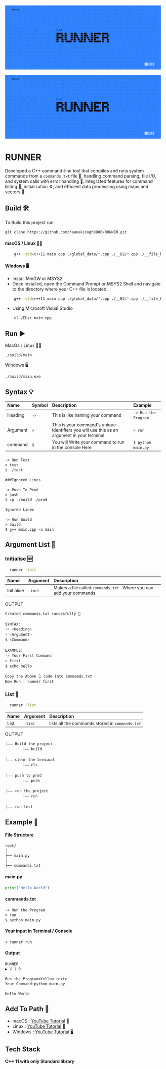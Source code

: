 


![App Screenshot](https://github.com/raunaksingh9800/RUNNER/blob/main/IMG/runner-github.png?raw=true)





![App Screenshot](https://github.com/raunaksingh9800/RUNNER/blob/main/IMG/runner-github.png?raw=true)


# RUNNER

Developed a C++ command-line tool that compiles and runs system commands from a `commands.txt` file 📄, handling command parsing, file I/O, and system calls with error handling 🚨. Integrated features for command listing 📝, initialization ⚙️, and efficient data processing using maps and vectors 🔄.


## Build 🛠️

To Build this project run
```
git clone https://github.com/raunaksingh9800/RUNNER.git
```
#### macOS / Linux 🍏🐧
```bash
    g++ -std=c++11 main.cpp ./global_data/*.cpp ./__B2/*.cpp ./__file_handler/*.cpp ./__sys/*.cpp -o ./build/runner
```

#### Windows 🖥️
-  Install MinGW or MSYS2
- Once installed, open the Command Prompt or MSYS2 Shell and navigate to the directory where your C++ file is located.
``` bash
    g++ -std=c++11 main.cpp ./global_data/*.cpp ./__B2/*.cpp ./__file_handler/*.cpp ./__sys/*.cpp -o ./build/runner
```

- Using Microsoft Visual Studio
``` bash
    cl /EHsc main.cpp
```
## Run ▶️

MacOs / Linux 🍏🐧
 
```bash
./build/main
```
Windows  🖥️

```bash
./build/main.exe
```

## Syntax 💡

| Name | Symbol     | Description                | Example |
| :-------- | :------- | :------------------------- | :---------------- |
| Heading |  `->` | This is like naming your command | ``` -> Run the Program ``` |
| Argument |  `>` | This is your command's unique identifiers you will use this as an argument in your terminal | ``` > run ``` | 
| command |  `$` | You will Write your command to run in the console Here | ``` $ python main.py ``` | 
 

#### 

```
-> Run Test
> test
$ ./test

###Ignored Lines

-> Push To Prod
> push
$ cp ./build ./prod

Ignored Lines

-> Run Build
> build
$ g++ main.cpp -o main

```
## Argument List 🔧
 
### Initialise 🆕

```bash
  runner -init
```

| Name | Argument     | Description                |
| :-------- | :------- | :------------------------- |
| Initialise |  `-init` | Makes a file called `commands.txt` . Where you can add your commands|

 OUTPUT
```bash
Created commands.txt succesfully 🎉 

SYNTAX: 
-> <Heading> 
> <Argument> 
$ <Command> 

EXAMPLE: 
-> Your First Command 
> first 
$ echo hello 

Copy the Above 👆 Code into commands.txt 
Now Run : runner first 
```

### List 📃

```bash
  runner -list
```

| Name | Argument     | Description                |
| :-------- | :------- | :------------------------- |
| List |  `-list` | lists all the commands stored in `commands.txt`|

 OUTPUT
```bash
⏐⎯⎯⎯ Build the project
        ⏐⎯⎯ build

⏐⎯⎯⎯ clear the terminal
        ⏐⎯⎯ cls

⏐⎯⎯⎯ push to prod
        ⏐⎯⎯ push

⏐⎯⎯⎯ run the project
        ⏐⎯⎯ run

⏐⎯⎯⎯ run test
```


## Example 📘

#### File Structure

```
root/
│
├── main.py       
│
├── commands.txt             

```

#### main.py
```python
print("Hello World")
```
#### commands.txt
```
-> Run the Program
> run
$ python main.py
```

#### Your input in Terminal / Console
```
➜ runner run
```

#### Output 
```
RUNNER
▶ V 1.0 

Run the Program<Yellow text>
Your Command:python main.py

Hello World
```
## Add To Path 🔗

- macOS : [YouTube Tutorial](https://youtu.be/2J58Pc2ZOAQ?si=zcRetl2UBtrtdrUo) 🍏
- Linux : [YouTube Tutorial](https://youtu.be/jIunQSnzs1Y?si=dhZDDfJejSVPGAP1) 🐧
- Windows : [YouTube Tutorial](https://youtu.be/pGRw1bgb1gU?si=EXLIyUoTYgxdq_tY) 🖥️
## Tech Stack

**C++ 11 with only Standard library**
